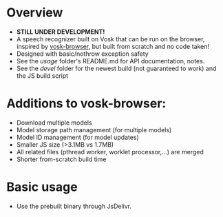 # Overview
- **STILL UNDER DEVELOPMENT!**
- A speech recognizer built on Vosk that can be run on the browser, inspired by [vosk-browser](https://github.com/ccoreilly/vosk-browser), but built from scratch and no code taken!
- Designed with basic/nothrow exception safety
- See the *usage* folder's README.md for API documentation, notes.
- See the *devel* folder for the newest build (not guaranteed to work) and the JS build script

# Additions to vosk-browser:
- Download multiple models
- Model storage path management (for multiple models)
- Model ID management (for model updates)
- Smaller JS size (>3.1MB vs 1.7MB)
- All related files (pthread worker, worklet processor,...) are merged
- Shorter from-scratch build time


# Basic usage
- Use the prebuilt binary through JsDelivr.

